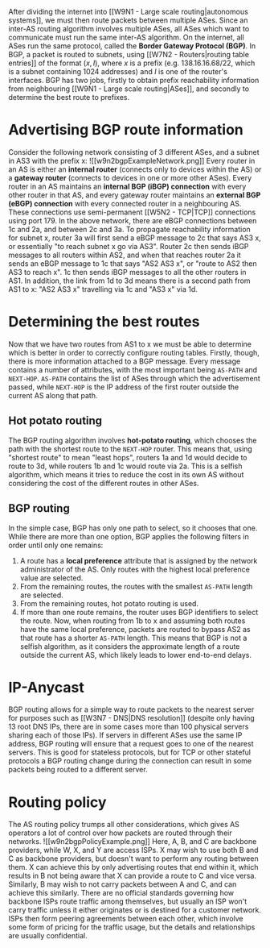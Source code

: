 After dividing the internet into [[W9N1 - Large scale routing|autonomous systems]], we must then route packets between multiple ASes. Since an inter-AS routing algorithm involves multiple ASes, all ASes which want to communicate must run the same inter-AS algorithm. On the internet, all ASes run the same protocol, called the **Border Gateway Protocol (BGP)**. In BGP, a packet is routed to subnets, using [[W7N2 - Routers|routing table entries]] of the format $(x,I)$, where $x$ is a prefix (e.g. 138.16.16.68/22, which is a subnet containing 1024 addresses) and $I$ is one of the router's interfaces.
BGP has two jobs, firstly to obtain prefix reachability information from neighbouring [[W9N1 - Large scale routing|ASes]], and secondly to determine the best route to prefixes.
# Advertising BGP route information
Consider the following network consisting of 3 different ASes, and a subnet in $\text{AS3}$ with the prefix $\text{x}$:
![[w9n2bgpExampleNetwork.png]]
Every router in an AS is either an **internal router** (connects only to devices within the AS) or a **gateway router** (connects to devices in one or more other ASes). Every router in an AS maintains an **internal BGP (iBGP) connection** with every other router in that AS, and every gateway router maintains an **external BGP (eBGP) connection** with every connected router in a neighbouring AS. These connections use semi-permanent [[W5N2 - TCP|TCP]] connections using port 179. In the above network, there are eBGP connections between $\text{1c}$ and $\text{2a}$, and between $\text{2c}$ and $\text{3a}$. To propagate reachability information for subnet $\text{x}$, router $\text{3a}$ will first send a eBGP message to $\text{2c}$ that says $\text{AS3 x}$, or essentially "to reach subnet $\text{x}$ go via $\text{AS3}$". Router $\text{2c}$ then sends iBGP messages to all routers within $\text{AS2}$, and when that reaches router $\text{2a}$ it sends an eBGP message to $\text{1c}$ that says "$\text{AS2 AS3 x}$", or "route to $\text{AS2}$ then $\text{AS3}$ to reach $\text{x}$". $\text{1c}$ then sends iBGP messages to all the other routers in $\text{AS1}$.
In addition, the link from $\text{1d}$ to $\text{3d}$ means there is a second path from $\text{AS1}$ to $\text{x}$: "$\text{AS2 AS3 x}$" travelling via $\text{1c}$ and "$\text{AS3 x}$" via $\text{1d}$.
# Determining the best routes
Now that we have two routes from $\text{AS1}$ to $\text{x}$ we must be able to determine which is better in order to correctly configure routing tables. Firstly, though, there is more information attached to a BGP message. Every message contains a number of attributes, with the most important being `AS-PATH` and `NEXT-HOP`. `AS-PATH` contains the list of ASes through which the advertisement passed, while `NEXT-HOP` is the IP address of the first router outside the current AS along that path.
## Hot potato routing
The BGP routing algorithm involves **hot-potato routing**, which chooses the path with the shortest route to the `NEXT-HOP` router. This means that, using "shortest route" to mean "least hops", routers $\text{1a}$ and $\text{1d}$ would decide to route to $\text{3d}$, while routers $\text{1b}$ and $\text{1c}$ would route via $\text{2a}$. This is a selfish algorithm, which means it tries to reduce the cost in its own AS without considering the cost of the different routes in other ASes.
## BGP routing
In the simple case, BGP has only one path to select, so it chooses that one. While there are more than one option, BGP applies the following filters in order until only one remains:
1. A route has a **local preference** attribute that is assigned by the network administrator of the AS. Only routes with the highest local preference value are selected.
2. From the remaining routes, the routes with the smallest `AS-PATH` length are selected.
3. From the remaining routes, hot potato routing is used.
4. If more than one route remains, the router uses BGP identifiers to select the route. 
Now, when routing from $\text{1b}$ to $\text{x}$ and assuming both routes have the same local preference, packets are routed to bypass $\text{AS2}$ as that route has a shorter `AS-PATH` length. This means that BGP is not a selfish algorithm, as it considers the approximate length of a route outside the current AS, which likely leads to lower end-to-end delays.
# IP-Anycast
BGP routing allows for a simple way to route packets to the nearest server for purposes such as [[W3N7 - DNS|DNS resolution]] (despite only having 13 root DNS IPs, there are in some cases more than 100 physical servers sharing each of those IPs). If servers in different ASes use the same IP address, BGP routing will ensure that a request goes to one of the nearest servers. This is good for stateless protocols, but for TCP or other stateful protocols a BGP routing change during the connection can result in some packets being routed to a different server.
# Routing policy
The AS routing policy trumps all other considerations, which gives AS operators a lot of control over how packets are routed through their networks.
![[w9n2bgpPolicyExample.png]]
Here, $\text{A}$, $\text{B}$, and $\text{C}$ are backbone providers, while $\text{W}$, $\text{X}$, and $\text{Y}$ are access ISPs. $\text{X}$ may wish to use both $\text{B}$ and $\text{C}$ as backbone providers, but doesn't want to perform any routing between them. $\text{X}$ can achieve this by only advertising routes that end within it, which results in $\text{B}$ not being aware that $\text{X}$ can provide a route to $\text{C}$ and vice versa. Similarly, $\text{B}$ may wish to not carry packets between $\text{A}$ and $\text{C}$, and can achieve this similarly. There are no official standards governing how backbone ISPs route traffic among themselves, but usually an ISP won't carry traffic unless it either originates or is destined for a customer network. ISPs then form peering agreements between each other, which involve some form of pricing for the traffic usage, but the details and relationships are usually confidential.
